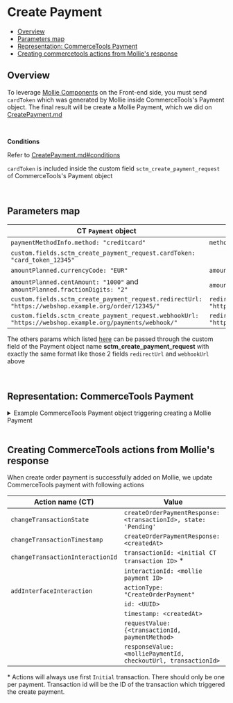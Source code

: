 # Create Payment

  * [Overview](#overview)
  * [Parameters map](#parameters-map)
  * [Representation: CommerceTools Payment](#representation-ct-payment)
  * [Creating commercetools actions from Mollie's response](#creating-commercetools-actions-from-mollies-response)

## Overview

To leverage [Mollie Components](https://docs.mollie.com/docs/mollie-components#add-a-submit-event-listener-to-your-form) on the Front-end side, you must send `cardToken` which was generated by Mollie inside CommerceTools's Payment object. The final result will be create a Mollie Payment, which we did on [CreatePayment.md](./CreatePayment.md)

<br />

**Conditions**

Refer to [CreatePayment.md#conditions](./CreatePayment.md#conditions)

`cardToken` is included inside the custom field `sctm_create_payment_request` of CommerceTools's Payment object

<br />

## Parameters map

| CT `Payment` object                                                                                       | Parameter (Mollie Payment)                   | Required |
|-----------------------------------------------------------------------------------------------------------|----------------------------------------------|----------|
| `paymentMethodInfo.method: "creditcard"`                                                                    | `method: creditcard`                           | YES      |
| `custom.fields.sctm_create_payment_request.cardToken: "card_token_12345"`                                                                    |                         | YES      |
| `amountPlanned.currencyCode: "EUR"`                                                                       | `amount.currency: EUR`                       | YES      |
| `amountPlanned.centAmount: "1000"` and `amountPlanned.fractionDigits: "2"`                                | `amount.value: "10.00"`                      | YES      |
| `custom.fields.sctm_create_payment_request.redirectUrl: "https://webshop.example.org/order/12345/"`       | `redirectUrl: "https://webshop.example.org/order/12345/"`                      | YES      |
| `custom.fields.sctm_create_payment_request.webhookUrl: "https://webshop.example.org/payments/webhook/"`   | `redirectUrl: "https://webshop.example.org/payments/webhook/"`                      | NO      |

The others params which listed [here](https://docs.mollie.com/reference/create-payment) can be passed through the custom field of the Payment object name **sctm_create_payment_request** with exactly
the same format like those 2 fields ``redirectUrl`` and ``webhookUrl`` above

<br />

## Representation: CommerceTools Payment  

<details>
  <summary>Example CommerceTools Payment object triggering creating a Mollie Payment</summary>

```json
{
  "key" : "000047",
  "amountPlanned" : {
    "currencyCode" : "EUR",
    "centAmount" : 1000,
    "fractionDigits": 2
  },
  "paymentMethodInfo" : {
    "paymentInterface" : "Mollie",
    "method" : "creditcard",
    "name" : {
      "en" : "Credit Card"
    }
  },
  "transactions" : [ {
    "timestamp" : "2015-10-20T08:54:24.000Z",
    "type" : "Charge",
    "amount" : {
      "currencyCode" : "USD",
      "centAmount" : 1000
    },
    "state" : "Initial"
  } ],
  "custom": {
    "type": {
        "typeId": "type",
        "key": "sctm-payment-custom-fields"
    },
    "fields": {
        "sctm_create_payment_request": "{\"description\":\"Test\",\"locale\":\"en_GB\",\"redirectUrl\":\"https://www.google.com/\",\"cardToken\":\"card_token_12345\"}"
    }
  }
}
```
</details>
<br />

## Creating CommerceTools actions from Mollie's response

When create order payment is successfully added on Mollie, we update CommerceTools payment with following actions

| Action name (CT)                 | Value                                                                      |
| -------------------------------- | -------------------------------------------------------------------------- |
| `changeTransactionState`         | `createOrderPaymentResponse: <transactionId>, state: 'Pending'`            |
| `changeTransactionTimestamp`     | `createOrderPaymentResponse: <createdAt>`                                  |
| `changeTransactionInteractionId` | `transactionId: <initial CT transaction ID>` *                             |
|                                  | `interactionId: <mollie payment ID>`                                       |
| `addInterfaceInteraction`        | `actionType: "CreateOrderPayment"`                                         |
|                                  | `id: <UUID>`                                                               |
|                                  | `timestamp: <createdAt>`                                                   |
|                                  | `requestValue: {<transactionId, paymentMethod>`                            |
|                                  | `responseValue: <molliePaymentId, checkoutUrl, transactionId>`             |

\* Actions will always use first `Initial` transaction. There should only be one per payment. Transaction id will be the ID of the transaction which triggered the create payment.